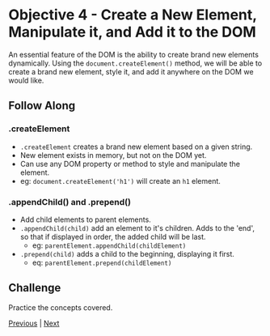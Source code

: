 # Objective 4 - Create a New Element, Manipulate it, and Add it to the DOM

An essential feature of the DOM is the ability to create brand new elements dynamically. Using the `document.createElement()` method, we will be able to create a brand new element, style it, and add it anywhere on the DOM we would like.


## Follow Along

### .createElement
- `.createElement` creates a brand new element based on a given string.
- New element exists in memory, but not on the DOM yet.
- Can use any DOM property or method to style and manipulate the element.
- eg: `document.createElement('h1')` will create an `h1` element.

### .appendChild() and .prepend()
- Add child elements to parent elements.
- `.appendChild(child)` add an element to it's children. Adds to the 'end', so that if displayed in order, the added child will be last.
  - eg: `parentElement.appendChild(childElement)`
- `.prepend(child)` adds a child to the beginning, displaying it first.
  - eq: `parentElement.prepend(childElement)`

## Challenge

Practice the concepts covered.



[Previous](./Object_3.md) | [Next](./Object_5.md)



